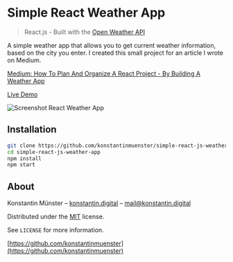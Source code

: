 # Simple React Weather App

> React.js - Built with the [Open Weather API](https://openweathermap.org/api)

A simple weather app that allows you to get current weather information, based on the city you enter.
I created this small project for an article I wrote on Medium.

[Medium: How To Plan And Organize A React Project - By Building A Weather App](https://medium.com/@konstantin.muenster/how-to-plan-and-organize-a-react-project-by-building-a-weather-app-95175b11bd01)

[Live Demo](https://konstantinmuenster.github.io/simple-react-js-weather-app/)

![Screenshot React Weather App](screenshot.png)

## Installation

```sh
git clone https://github.com/konstantinmuenster/simple-react-js-weather-app
cd simple-react-js-weather-app
npm install
npm start
```

## About

Konstantin Münster – [konstantin.digital](https://konstantin.digital) – [mail@konstantin.digital](mailto:mail@konstantin.digital)

Distributed under the [MIT](http://showalicense.com/?fullname=Konstantin+M%C3%BCnster&year=2019#license-mit) license.

See ``LICENSE`` for more information.

[https://github.com/konstantinmuenster](https://github.com/konstantinmuenster)
